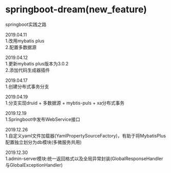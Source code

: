 # springboot-dream(new_feature)
springboot实践之路

2019.04.11  
1.改用mybatis plus  
2.配置多数据源


2019.04.12  
1.更新mybatis plus版本为3.0.2  
2.添加代码生成器插件  

2019.04.17  
1.创建分布式事务分支  

2019.04.19  
1.分支实现druid + 多数据源 + mybtis-puls + xa分布式事务

2019.12.19  
1.Springboot中发布WebService接口

2019.12.26  
1.自定义yaml文件加载器(YamlPropertySourceFactory)，有助于将MybatisPlus配置独立划分为db模块(多微服务共用)

2019.12.30  
1.admin-server模块:统一返回格式以及全局异常封装(GlobalResponseHandler与GlobalExceptionHandler)